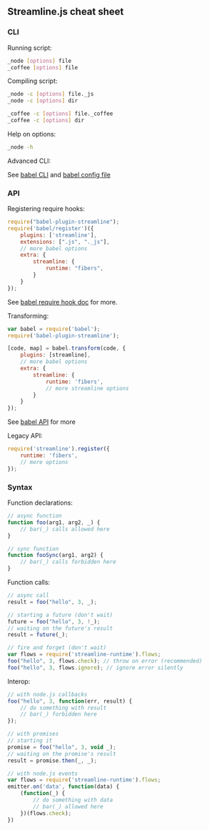 ## Streamline.js cheat sheet

### CLI

Running script:

```sh
_node [options] file
_coffee [options] file
```

Compiling script:

```sh
_node -c [options] file._js
_node -c [options] dir

_coffee -c [options] file._coffee
_coffee -c [options] dir
```

Help on options:

``` sh
_node -h
```

Advanced CLI:

See [babel CLI](https://babeljs.io/docs/usage/cli/) and [babel config file](https://babeljs.io/docs/usage/babelrc/)

### API

Registering require hooks:

``` javascript
require("babel-plugin-streamline");
require('babel/register')({
	plugins: ['streamline'],
	extensions: [".js", "._js"],
	// more babel options
	extra: {
		streamline: {
			runtime: "fibers",
		}
	}
});
```
See [babel require hook doc](https://babeljs.io/docs/usage/require/) for more.

Transforming:

``` javascript
var babel = require('babel');
require('babel-plugin-streamline');

[code, map] = babel.transform(code, {
	plugins: [streamline],
	// more babel options
	extra: {
		streamline: {
			runtime: 'fibers',
			// more streamline options
		}
	}
});
```
See [babel API](https://babeljs.io/docs/usage/api/) for more

Legacy API:

``` javascript
require('streamline').register({
	runtime: 'fibers',
	// more options
});
```

### Syntax

Function declarations:

``` javascript
// async function
function foo(arg1, arg2, _) {
	// bar(_) calls allowed here
}

// sync function
function fooSync(arg1, arg2) {
	// bar(_) calls forbidden here
}
```

Function calls:

``` javascript
// async call
result = foo("hello", 3, _);

// starting a future (don't wait)
future = foo("hello", 3, !_);
// waiting on the future's result
result = future(_);

// fire and forget (don't wait)
var flows = require('streamline-runtime').flows;
foo("hello", 3, flows.check); // throw on error (recommended)
foo("hello", 3, flows.ignore); // ignore error silently
```


Interop:

``` javascript
// with node.js callbacks
foo("hello", 3, function(err, result) {
	// do something with result
	// bar(_) forbidden here
});

// with promises
// starting it
promise = foo("hello", 3, void _);
// waiting on the promise's result
result = promise.then(_, _);

// with node.js events
var flows = require('streamline-runtime').flows;
emitter.on('data', function(data) {
	(function(_) {
	    // do something with data
		// bar(_) allowed here
	})(flows.check);
})
```
